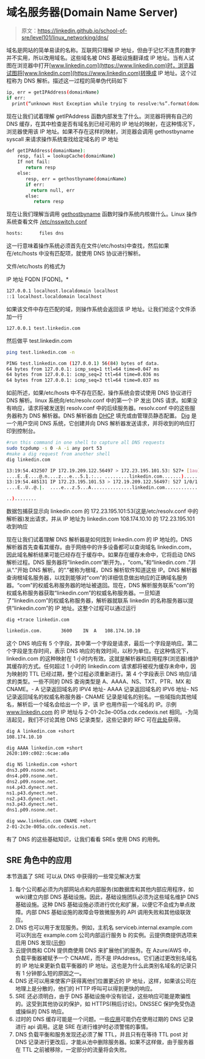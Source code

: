 # 域名服务器(Domain Name Server)

> 原文：<https://linkedin.github.io/school-of-sre/level101/linux_networking/dns/>

域名是网站的简单易读的名称。互联网只理解 IP 地址，但由于记忆不连贯的数字并不实用，所以改用域名。这些域名被 DNS 基础设施翻译成 IP 地址。当有人试图在浏览器中打开[www.linkedin.com](https://www.linkedin.com)时，浏览器试图将[www.linkedin.com](https://www.linkedin.com)转换成 IP 地址。这个过程称为 DNS 解析。描述这一过程的简单伪代码如下

```sh
ip, err = getIPAddress(domainName)
if err:
  print(“unknown Host Exception while trying to resolve:%s”.format(domainName)) 
```

现在让我们试着理解 getIPAddress 函数内部发生了什么。浏览器将拥有自己的 DNS 缓存，在其中检查是否有域名到已经可用的 IP 地址的映射，在这种情况下，浏览器使用该 IP 地址。如果不存在这样的映射，浏览器会调用 gethostbyname syscall 来请求操作系统查找给定域名的 IP 地址

```sh
def getIPAddress(domainName):
    resp, fail = lookupCache(domainName)
    If not fail:
       return resp
    else:
       resp, err = gethostbyname(domainName)
       if err:
         return null, err
       else:
          return resp 
```

现在让我们理解当调用 [gethostbyname](https://man7.org/linux/man-pages/man3/gethostbyname.3.html) 函数时操作系统内核做什么。Linux 操作系统查看文件 [/etc/nsswitch.conf](https://man7.org/linux/man-pages/man5/nsswitch.conf.5.html)

```sh
hosts:      files dns 
```

这一行意味着操作系统必须首先在文件(/etc/hosts)中查找，然后如果在/etc/hosts 中没有匹配项，就使用 DNS 协议进行解析。

文件/etc/hosts 的格式为

IP 地址 FQDN [FQDN]。*

```sh
127.0.0.1 localhost.localdomain localhost
::1 localhost.localdomain localhost 
```

如果该文件中存在匹配的域，则操作系统会返回该 IP 地址。让我们给这个文件添加一行

```sh
127.0.0.1 test.linkedin.com 
```

然后做平 test.linkedin.com

```sh
ping test.linkedin.com -n 
```

```sh
PING test.linkedin.com (127.0.0.1) 56(84) bytes of data.
64 bytes from 127.0.0.1: icmp_seq=1 ttl=64 time=0.047 ms
64 bytes from 127.0.0.1: icmp_seq=2 ttl=64 time=0.036 ms
64 bytes from 127.0.0.1: icmp_seq=3 ttl=64 time=0.037 ms 
```

如前所述，如果/etc/hosts 中不存在匹配，操作系统会尝试使用 DNS 协议进行 DNS 解析。linux 系统向/etc/resolv.conf 中的第一个 IP 发出 DNS 请求。如果没有响应，请求将被发送到 resolv.conf 中的后续服务器。resolv.conf 中的这些服务器称为 DNS 解析器。DNS 解析器由 [DHCP](https://en.wikipedia.org/wiki/Dynamic_Host_Configuration_Protocol) 填充或由管理员静态配置。 [Dig](https://linux.die.net/man/1/dig) 是一个用户空间 DNS 系统，它创建并向 DNS 解析器发送请求，并将收到的响应打印到控制台。

```sh
#run this command in one shell to capture all DNS requests
sudo tcpdump -s 0 -A -i any port 53
#make a dig request from another shell
dig linkedin.com 
```

```sh
13:19:54.432507 IP 172.19.209.122.56497 > 172.23.195.101.53: 527+ [1au] A? linkedin.com. (41)
....E..E....@.n....z...e...5.1.:... .........linkedin.com.......)........
13:19:54.485131 IP 172.23.195.101.53 > 172.19.209.122.56497: 527 1/0/1 A 108.174.10.10 (57)
....E..U..@.|.  ....e...z.5...A...............linkedin.com..............3..l.

..)........ 
```

数据包捕获显示向 linkedin.com 的 172.23.195.101:53(这是/etc/resolv.conf 中的解析器)发出请求，并从 IP 地址为 linkedin.com 108.174.10.10 的 172.23.195.101 收到响应

现在让我们试着理解 DNS 解析器是如何找到 linkedin.com 的 IP 地址的。DNS 解析器首先查看其缓存。由于网络中的许多设备都可以查询域名 linkedin.com，因此域名解析结果可能已经存在于缓存中。如果存在缓存未命中，它将启动 DNS 解析过程。DNS 服务器将“linkedin.com”断开为。，“com。”和“linkedin.com .”并从“.”开始 DNS 解析。的“.”被称为根域，DNS 解析软件知道这些 IP。DNS 解析器查询根域名服务器，以找到能够对“com”的详细信息做出响应的正确域名服务器。“com”的权威名称服务器的地址被退回。现在，DNS 解析服务联系“com”的权威名称服务器获取“linkedin.com”的权威名称服务器。一旦知道了“linkedin.com”的权威名称服务器，解析器就联系 linkedin 的名称服务器以提供“linkedin.com”的 IP 地址。这整个过程可以通过运行

```sh
dig +trace linkedin.com 
```

```sh
linkedin.com.       3600    IN  A   108.174.10.10 
```

这个 DNS 响应有 5 个字段，其中第一个字段是请求，最后一个字段是响应。第二个字段是生存时间，表示 DNS 响应的有效时间，以秒为单位。在这种情况下，linkedin.com 的这种映射在 1 小时内有效。这就是解析器和应用程序(浏览器)维护其缓存的方式。任何超过 1 小时的 linkedin.com 请求都将被视为缓存未命中，因为映射的 TTL 已经过期，整个过程必须重新进行。第 4 个字段表示 DNS 响应/请求的类型。一些不同的 DNS 查询类型是 A、AAAA、NS、TXT、PTR、MX 和 CNAME。- A 记录返回域名的 IPV4 地址- AAAA 记录返回域名的 IPV6 地址- NS 记录返回域名的权威名称服务器- CNAME 记录是域名的别名。一些域指向其他域名，解析后一个域名会给出一个 IP，该 IP 也用作前一个域名的 IP。示例 www.linkedin.com 的 IP 地址与 2-01-2c3e-005a.cdx.cedexis.net 相同。-为简洁起见，我们不讨论其他 DNS 记录类型，这些记录的 RFC 可在[此处](https://en.wikipedia.org/wiki/List_of_DNS_record_types)获得。

```sh
dig A linkedin.com +short
108.174.10.10

dig AAAA linkedin.com +short
2620:109:c002::6cae:a0a

dig NS linkedin.com +short
dns3.p09.nsone.net.
dns4.p09.nsone.net.
dns2.p09.nsone.net.
ns4.p43.dynect.net.
ns1.p43.dynect.net.
ns2.p43.dynect.net.
ns3.p43.dynect.net.
dns1.p09.nsone.net.

dig www.linkedin.com CNAME +short
2-01-2c3e-005a.cdx.cedexis.net. 
```

有了 DNS 的这些基础知识，让我们看看 SREs 使用 DNS 的用例。

## SRE 角色中的应用

本节涵盖了 SRE 可以从 DNS 中获得的一些常见解决方案

1.  每个公司都必须为内部网站点和内部服务(如数据库和其他内部应用程序，如 wiki)建立内部 DNS 基础设施。因此，基础设施团队必须为这些域名维护 DNS 基础设施。这种 DNS 基础设施必须进行优化和扩展，以便它不会成为单点故障。内部 DNS 基础设施的故障会导致微服务的 API 调用失败和其他级联效应。
2.  DNS 也可以用于发现服务。例如，主机名 serviceb.internal.example.com 可以列出在 example.com 公司内部运行服务 b 的实例。云提供商提供选项来启用 DNS 发现([示例](https://docs.aws.amazon.com/whitepapers/latest/microservices-on-aws/service-discovery.html#dns-based-service-discovery))
3.  云提供商和 CDN 提供商使用 DNS 来扩展他们的服务。在 Azure/AWS 中，负载平衡器被赋予一个 CNAME，而不是 IPAddress。它们通过更改别名域名的 IP 地址来更新负载平衡器的 IP 地址。这也是为什么此类别名域名的记录只有 1 分钟那么短的原因之一。
4.  DNS 还可以用来使客户获得离他们位置更近的 IP 地址，这样，如果该公司在地理上是分散的，他们的 HTTP 呼叫可以得到更快的响应。
5.  SRE 还必须明白，由于 DNS 基础设施中没有验证，这些响应可能是欺骗性的。这受到其他协议的保护，如 HTTPS(稍后讨论)。DNSSEC 保护免受伪造或操纵的 DNS 响应。
6.  过时的 DNS 缓存可能是一个问题。一些[应用](https://stackoverflow.com/questions/1256556/how-to-make-java-honor-the-dns-caching-timeout)可能仍在使用过期的 DNS 记录进行 api 调用。这是 SRE 在进行维护时必须警惕的事情。
7.  DNS 负载平衡和服务发现还必须了解 TTL，并且只有在等待 TTL post 对 DNS 记录进行更改后，才能从池中删除服务器。如果不这样做，由于服务器在 TTL 之前被移除，一定部分的流量将会失败。